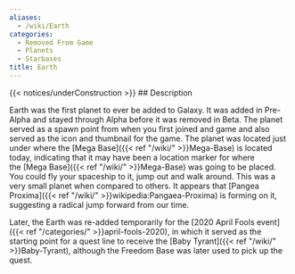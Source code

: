 ```yaml
---
aliases:
  - /wiki/Earth
categories:
  - Removed From Game
  - Planets
  - Starbases
title: Earth
---
```


{{< notices/underConstruction >}} ## Description

Earth was the first planet to ever be added to Galaxy. It was added in Pre-Alpha and stayed through Alpha before it was removed in Beta. The planet served as a spawn point from when you first joined and game and also served as the icon and thumbnail for the game. The planet was located just under where the [Mega Base]({{< ref "/wiki/" >}}Mega-Base) is located today, indicating that it may have been a location marker for where the [Mega Base]({{< ref "/wiki/" >}}Mega-Base) was going to be placed. You could fly your spaceship to it, jump out and walk around. This was a very small planet when compared to others. It appears that [Pangea Proxima]({{< ref "/wiki/" >}}wikipedia:Pangaea-Proxima) is forming on it, suggesting a radical jump forward from our time.

Later, the Earth was re-added temporarily for the [2020 April Fools event]({{< ref "/categories/" >}}april-fools-2020), in which it served as the starting point for a quest line to receive the [Baby Tyrant]({{< ref "/wiki/" >}}Baby-Tyrant), although the Freedom Base was later used to pick up the quest.
